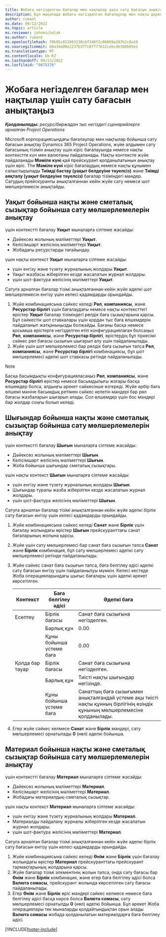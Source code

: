 ```yaml
---
title: Жобаға негізделген бағалар мен нақтылар үшін сату бағасын анықтаңыз
description: Бұл мақалада жобаға негізделген бағалаулар мен нақты деректердің сату бағасы қалай анықталғаны туралы ақпарат берілген.
author: rumant
ms.date: 09/12/2022
ms.topic: article
ms.reviewer: johnmichalak
ms.author: rumant
ms.openlocfilehash: f0b95c651983230cbf340f2c06089a287b2c8a10
ms.sourcegitcommit: 60a34a00e2237b377c6f777612cebcd6380b05e1
ms.translationtype: MT
ms.contentlocale: kk-KZ
ms.lasthandoff: 09/13/2022
ms.locfileid: "9475376"
---
```

#  <a name="determine-sales-prices-for-project-based-estimates-and-actuals"></a>Жобаға негізделген бағалар мен нақтылар үшін сату бағасын анықтаңыз

_**Қолданылады:** ресурс/биржадан тыс негіздегі сценарийлерге арналған Project Operations_

Microsoft корпорациясындағы бағалаулар мен нақтылар бойынша сату бағасын анықтау Dynamics 365 Project Operations, жүйе алдымен сату бағасының тізімін анықтау үшін кіріс бағалауында немесе нақты контекстте күн мен валютаны пайдаланады. Нақты контексте жүйе пайдаланады **Мәміле күні** қай прейскурант қолданылатынын анықтау үшін өріс. The **Мәміле күні** кіріс бағалаудың немесе нақты құнымен салыстырылады **Тиімді бастау (уақыт белдеуіне тәуелсіз)** және **Тиімді аяқталу (уақыт белдеуіне тәуелсіз)** бағалар тізіміндегі мәндер. Сатудың прейскуранты анықталғаннан кейін жүйе сату немесе шот мөлшерлемесін анықтайды.

## <a name="determining-sales-rates-on-actual-and-estimate-lines-for-time"></a>Уақыт бойынша нақты және сметалық сызықтар бойынша сату мөлшерлемелерін анықтау

үшін контекстті бағалау **Уақыт** мыналарға сілтеме жасайды:

- Дәйексөз жолының мәліметтері **Уақыт**.
- Келісімшарт желісінің мәліметтері **Уақыт**.
- Жобадағы ресурстарды тағайындау.

үшін нақты контекст **Уақыт** мыналарға сілтеме жасайды:

- үшін енгізу және түзету журналының жолдары **Уақыт**.
- Уақыт жазбасы жіберілген кезде жасалатын журнал жолдары.
- үшін шот-фактура желісінің мәліметтері **Уақыт**. 

Сатуға арналған бағалар тізімі анықталғаннан кейін жүйе әдепкі шот мөлшерлемесін енгізу үшін келесі қадамдарды орындайды.

1. Жүйе комбинациясына сәйкес келеді **Рөл**, **компаниясы**, және **Ресурстар бірлігі** үшін бағалаудағы немесе нақты контексттегі өрістер **Уақыт** бағалар тізіміндегі рөлдік баға сызықтарына қарсы. Бұл сәйкестік шот ставкалары үшін қордан тыс баға өлшемдерін пайдаланып жатқаныңызды болжайды. Бағаны басқа немесе қосымша өрістерге негізделген етіп конфигурациялаған болсаңыз **Рөл**, **компаниясы**, және **Ресурстар бірлігі**, өрістердің бұл тіркесімі сәйкес рөл бағасы сызығын шығарып алу үшін пайдаланылады.
1. Жүйе үшін шот мөлшерлемесі бар рөлдік баға сызығын тапса **Рөл**, **компаниясы**, және **Ресурстар бірлігі** комбинациясы, бұл шот мөлшерлемесі әдепкі шот ставкасы ретінде пайдаланылады.

> [!NOTE]
> Басқа басымдықты конфигурацияласаңыз **Рөл**, **компаниясы**, және **Ресурстар бірлігі** өрістер немесе басымдылығы жоғары басқа өлшемдер болса, алдыңғы әрекет сәйкесінше өзгереді. Жүйе әрбір баға өлшемі мәніне басымдық ретімен сәйкес келетін мәндері бар рөл бағасы жазбаларын шығарып алады. Сол өлшемдер үшін бос мәндері бар жолдар соңғы болып келеді.

## <a name="determining-sales-rates-on-actual-and-estimate-lines-for-expense"></a>Шығындар бойынша нақты және сметалық сызықтар бойынша сату мөлшерлемелерін анықтау

үшін контекстті бағалау **Шығын** мыналарға сілтеме жасайды:

- Дәйексөз жолының мәліметтері **Шығын**.
- Келісімшарт желісінің мәліметтері **Шығын**.
- Жоба бойынша шығындар сметалық сызықтары.

үшін нақты контекст **Шығын** мыналарға сілтеме жасайды:

- үшін енгізу және түзету журналының жолдары **Шығын**.
- Шығындар туралы жазба жіберілген кезде жасалатын журнал жолдары.
- үшін шот-фактура желісінің мәліметтері **Шығын**. 

Сатуға арналған бағалар тізімі анықталғаннан кейін жүйе әдепкі бірлік сату бағасын енгізу үшін келесі қадамдарды орындайды.

1. Жүйе комбинациясына сәйкес келеді **Санат** және **Бірлік** үшін бағалау жолындағы өрістер **Шығын** прейскуранттағы санат бағаларының жолына қарсы.
1. Жүйе үшін сату мөлшерлемесі бар санат баға сызығын тапса **Санат** және **Бірлік** комбинация, бұл сату мөлшерлемесі әдепкі сату мөлшерлемесі ретінде пайдаланылады.
1. Жүйе сәйкес санат баға сызығын тапса, баға белгілеу әдісі әдепкі сату бағасын енгізу үшін пайдаланылуы мүмкін. Келесі кестеде Жоба операцияларындағы шығыс бағалары үшін әдепкі әрекет көрсетілген.

    | Контекст | Баға белгілеу әдісі | Әдепкі баға |
    | --- | --- | --- |
    | Есептеу | Бірлік бағасы | Санат баға сызығына негізделген. |
    |        | Барлық құн | 0.00 |
    |        | Құны бойынша үстеме баға | 0.00 |
    | Қолда бар тауар | Бірлік бағасы | Санат баға сызығына негізделген. |
    |        | Барлық құн | Тиісті нақты шығындар негізінде. |
    |        | Құны бойынша үстеме баға | Санаттың баға сызығымен анықталғандай үстеме ақы тиісті нақты құнның бірлігінің өзіндік құнының мөлшерлемесіне қолданылады. |

1. Егер жүйе сәйкес келмесе **Санат** және **Бірлік** мәндері, сату мөлшерлемесі орнатылады **0** (нөл) әдепкі бойынша.

## <a name="determining-sales-rates-on-actual-and-estimate-lines-for-material"></a>Материал бойынша нақты және сметалық сызықтар бойынша сату мөлшерлемелерін анықтау

үшін контекстті бағалау **Материал** мыналарға сілтеме жасайды:

- Дәйексөз жолының мәліметтері **Материал**.
- Келісімшарт желісінің мәліметтері **Материал**.
- Жобадағы материалдық-сметалық сызықтар.

үшін нақты контекст **Материал** мыналарға сілтеме жасайды:

- үшін енгізу және түзету журналының жолдары **Материал**.
- Материалды пайдалану журналы жіберілген кезде жасалатын журнал жолдары.
- үшін шот-фактура желісінің мәліметтері **Материал**. 

Сатуға арналған бағалар тізімі анықталғаннан кейін жүйе әдепкі бірлік сату бағасын енгізу үшін келесі қадамдарды орындайды.

1. Жүйе комбинациясына сәйкес келеді **Өнім** және **Бірлік** үшін бағалау жолындағы өрістер **Материал** прейскуранттағы прейскурант тармақтарының жолдарына қарсы.
1. Жүйе бағалар тізімі элементінің жолын тапса, онда сату бағасы бар **Өнім** және **Бірлік** комбинация, және егер баға белгілеу әдісі болса **Валюта сомасы**, прейскурант жолында көрсетілген сату бағасы пайдаланылады. 
1. Егер **Өнім** және **Бірлік** өріс мәндері сәйкес келмесе немесе баға белгілеу әдісі басқа нәрсе болса **Валюта сомасы**, сату мөлшерлемесі орнатылды **0** (нөл) әдепкі бойынша. Бұл әрекет Жоба операциялары тек мыналарды қолдайтындықтан орын алады **Валюта сомасы** жобада қолданылатын материалдарға баға белгілеу әдісі.

[!INCLUDE[footer-include](../includes/footer-banner.md)]
